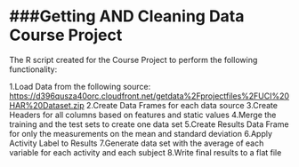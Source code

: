 ###Getting AND Cleaning Data Course Project
=================================
The R script created for the Course Project to perform the following functionality:

1.Load Data from the following source: https://d396qusza40orc.cloudfront.net/getdata%2Fprojectfiles%2FUCI%20HAR%20Dataset.zip 
2.Create Data Frames for each data source
3.Create Headers for all columns based on features and static values
4.Merge the training and the test sets to create one data set
5.Create Results Data Frame for only the measurements on the mean and standard deviation
6.Apply Activity Label to Results
7.Generate data set with the average of each variable for each activity and each subject
8.Write final results to a flat file
